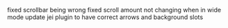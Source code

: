 fixed scrollbar being wrong
fixed scroll amount not changing when in wide mode
update jei plugin to have correct arrows and background slots